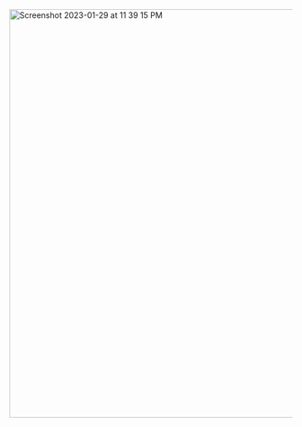 <img width="727" alt="Screenshot 2023-01-29 at 11 39 15 PM" src="https://user-images.githubusercontent.com/43849911/215346554-8a47be5e-ea28-4700-a2d1-7db006144f69.png">
